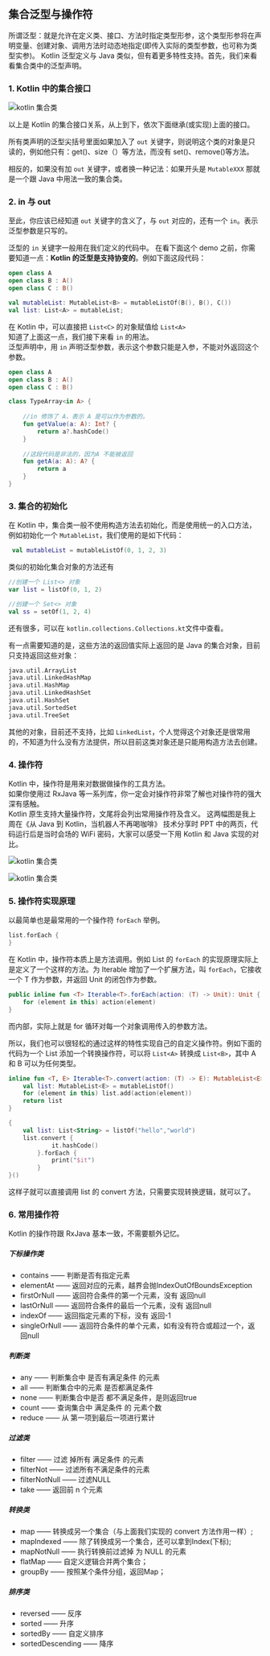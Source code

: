 ## 集合泛型与操作符

所谓泛型：就是允许在定义类、接口、方法时指定类型形参，这个类型形参将在声明变量、创建对象、调用方法时动态地指定(即传入实际的类型参数，也可称为类型实参)。 Kotlin 泛型定义与 Java 类似，但有着更多特性支持。首先，我们来看看集合类中的泛型声明。

### 1. Kotlin 中的集合接口

![kotlin 集合类](images/集合框架_1.png)

以上是 Kotlin 的集合接口关系，从上到下，依次下面继承(或实现)上面的接口。

所有类声明的泛型尖括号里面如果加入了 `out` 关键字，则说明这个类的对象是只读的，例如他只有：get()、size（）等方法，而没有 set()、remove()等方法。

相反的，如果没有加 `out` 关键字，或者换一种记法：如果开头是 `MutableXXX` 那就是一个跟 Java 中用法一致的集合类。

### 2. in 与 out

至此，你应该已经知道 `out` 关键字的含义了，与 `out` 对应的，还有一个 `in`。表示泛型参数是只写的。

泛型的 `in` 关键字一般用在我们定义的代码中。 在看下面这个 demo 之前，你需要知道一点：**Kotlin 的泛型是支持协变的**。例如下面这段代码：

```kotlin
open class A
open class B : A()
open class C : B()

val mutableList: MutableList<B> = mutableListOf(B(), B(), C())
val list: List<A> = mutableList;
```

在 Kotlin 中，可以直接把 `List<C>` 的对象赋值给 `List<A>` 		
知道了上面这一点，我们接下来看 `in` 的用法。		
泛型声明中，用 `in` 声明泛型参数，表示这个参数只能是入参，不能对外返回这个参数。

```kotlin
open class A
open class B : A()
open class C : B()

class TypeArray<in A> {
	
	//in 修饰了 A，表示 A 是可以作为参数的。
    fun getValue(a: A): Int? {
        return a?.hashCode()
    }
    
    //这段代码是非法的，因为A 不能被返回
    fun getA(a: A): A? {
        return a
    }
}
```

### 3. 集合的初始化

在 Kotlin 中，集合类一般不使用构造方法去初始化，而是使用统一的入口方法，例如初始化一个 `MutableList`，我们使用的是如下代码：

```kotlin
 val mutableList = mutableListOf(0, 1, 2, 3)
```

类似的初始化集合对象的方法还有

```kotlin
//创建一个 List<> 对象
var list = listOf(0, 1, 2)

//创建一个 Set<> 对象
val ss = setOf(1, 2, 4)
```

还有很多，可以在 `kotlin.collections.Collections.kt`文件中查看。

有一点需要知道的是，这些方法的返回值实际上返回的是 Java 的集合对象，目前只支持返回这些对象：

```kotlin
java.util.ArrayList
java.util.LinkedHashMap
java.util.HashMap
java.util.LinkedHashSet
java.util.HashSet
java.util.SortedSet
java.util.TreeSet
```

其他的对象，目前还不支持，比如 `LinkedList`，个人觉得这个对象还是很常用的，不知道为什么没有方法提供，所以目前这类对象还是只能用构造方法去创建。

### 4. 操作符

Kotlin 中，操作符是用来对数据做操作的工具方法。		
如果你使用过 RxJava 等一系列库，你一定会对操作符非常了解也对操作符的强大深有感触。		
Kotlin 原生支持大量操作符，文尾将会列出常用操作符及含义。 这两幅图是我上周在《从 Java 到 Kotlin，当机器人不再喝咖啡》 技术分享时 PPT 中的两页，代码运行后是当时会场的 WiFi 密码，大家可以感受一下用 Kotlin 和 Java 实现的对比。

![kotlin 集合类](images/集合框架_2.jpg)

![kotlin 集合类](images/集合框架_3.jpg)

### 5. 操作符实现原理

以最简单也是最常用的一个操作符 `forEach` 举例。

```kotlin
list.forEach {          
}
```

在 Kotlin 中，操作符本质上是方法调用。例如 List 的 `forEach` 的实现原理实际上是定义了一个这样的方法。为 Iterable 增加了一个扩展方法，叫 `forEach`，它接收一个 T 作为参数，并返回 Unit 的闭包作为参数。

```kotlin
public inline fun <T> Iterable<T>.forEach(action: (T) -> Unit): Unit {
    for (element in this) action(element)
}
```

而内部，实际上就是 for 循环对每一个对象调用传入的参数方法。

所以，我们也可以很轻松的通过这样的特性实现自己的自定义操作符。例如下面的代码为一个 List 添加一个转换操作符，可以将 `List<A>` 转换成 `List<B>`，其中 A 和 B 可以为任何类型。

```kotlin
inline fun <T, E> Iterable<T>.convert(action: (T) -> E): MutableList<E> {
    val list: MutableList<E> = mutableListOf()
    for (element in this) list.add(action(element))
    return list
}

{
	val list: List<String> = listOf("hello","world")
	list.convert {
		    it.hashCode()
		}.forEach {
		    print("$it")
		}
}()
```

这样子就可以直接调用 list 的 convert 方法，只需要实现转换逻辑，就可以了。

### 6. 常用操作符

Kotlin 的操作符跟 RxJava 基本一致，不需要额外记忆。

##### 下标操作类

- contains —— 判断是否有指定元素
- elementAt —— 返回对应的元素，越界会抛IndexOutOfBoundsException
- firstOrNull —— 返回符合条件的第一个元素，没有 返回null
- lastOrNull —— 返回符合条件的最后一个元素，没有 返回null
- indexOf —— 返回指定元素的下标，没有 返回-1
- singleOrNull —— 返回符合条件的单个元素，如有没有符合或超过一个，返回null

##### 判断类

- any —— 判断集合中 是否有满足条件 的元素
- all —— 判断集合中的元素 是否都满足条件
- none —— 判断集合中是否 都不满足条件，是则返回true
- count —— 查询集合中 满足条件 的 元素个数
- reduce —— 从 第一项到最后一项进行累计

##### 过滤类

- filter —— 过滤 掉所有 满足条件 的元素
- filterNot —— 过滤所有不满足条件的元素
- filterNotNull —— 过滤NULL
- take —— 返回前 n 个元素

##### 转换类

- map —— 转换成另一个集合（与上面我们实现的 convert 方法作用一样）;
- mapIndexed —— 除了转换成另一个集合，还可以拿到Index(下标);
- mapNotNull —— 执行转换前过滤掉 为 NULL 的元素
- flatMap —— 自定义逻辑合并两个集合；
- groupBy —— 按照某个条件分组，返回Map；

##### 排序类

- reversed —— 反序
- sorted —— 升序
- sortedBy —— 自定义排序
- sortedDescending —— 降序